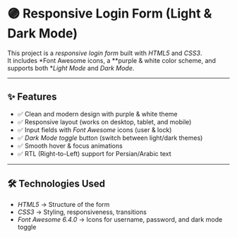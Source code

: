 # 🟣 Responsive Login Form (Light & Dark Mode)

This project is a *responsive login form* built with *HTML5* and *CSS3*.  
It includes *Font Awesome icons, a **purple & white color scheme, and supports both **Light Mode* and *Dark Mode*.

---

## ✨ Features

- ✅ Clean and modern design with purple & white theme  
- ✅ Responsive layout (works on desktop, tablet, and mobile)  
- ✅ Input fields with *Font Awesome* icons (user & lock)  
- ✅ *Dark Mode toggle* button (switch between light/dark themes)  
- ✅ Smooth hover & focus animations  
- ✅ RTL (Right-to-Left) support for Persian/Arabic text  

---

## 🛠️ Technologies Used

- *HTML5* → Structure of the form  
- *CSS3* → Styling, responsiveness, transitions  
- *Font Awesome 6.4.0* → Icons for username, password, and dark mode toggle  
